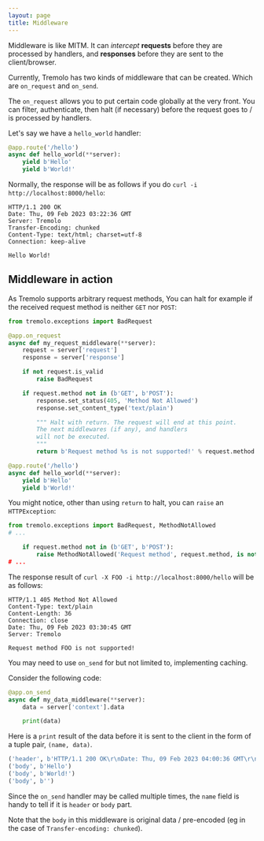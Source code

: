 ```yaml
---
layout: page
title: Middleware
---
```


Middleware is like MITM. It can *intercept* **requests** before they are processed by handlers, and **responses** before they are sent to the client/browser.

Currently, Tremolo has two kinds of middleware that can be created. Which are `on_request` and `on_send`.

The `on_request` allows you to put certain code globally at the very front.
You can filter, authenticate, then halt (if necessary) before the request goes to / is processed by handlers.

Let's say we have a `hello_world` handler:

```python
@app.route('/hello')
async def hello_world(**server):
    yield b'Hello'
    yield b'World!'
```

Normally, the response will be as follows if you do `curl -i http://localhost:8000/hello`:

```
HTTP/1.1 200 OK
Date: Thu, 09 Feb 2023 03:22:36 GMT
Server: Tremolo
Transfer-Encoding: chunked
Content-Type: text/html; charset=utf-8
Connection: keep-alive

Hello World!
```

## Middleware in action
As Tremolo supports arbitrary request methods, You can halt for example if the received request method is neither `GET` nor `POST`:
```python
from tremolo.exceptions import BadRequest

@app.on_request
async def my_request_middleware(**server):
    request = server['request']
    response = server['response']

    if not request.is_valid
        raise BadRequest

    if request.method not in (b'GET', b'POST'):
        response.set_status(405, 'Method Not Allowed')
        response.set_content_type('text/plain')

        """ Halt with return. The request will end at this point.
        The next middlewares (if any), and handlers
        will not be executed.
        """
        return b'Request method %s is not supported!' % request.method

@app.route('/hello')
async def hello_world(**server):
    yield b'Hello'
    yield b'World!'
```

You might notice, other than using `return` to halt, you can `raise` an `HTTPException`:

```python
from tremolo.exceptions import BadRequest, MethodNotAllowed
# ...

    if request.method not in (b'GET', b'POST'):
        raise MethodNotAllowed('Request method', request.method, is not supported!')
# ...
```

The response result of `curl -X FOO -i http://localhost:8000/hello` will be as follows:

```
HTTP/1.1 405 Method Not Allowed
Content-Type: text/plain
Content-Length: 36
Connection: close
Date: Thu, 09 Feb 2023 03:30:45 GMT
Server: Tremolo

Request method FOO is not supported!
```

You may need to use `on_send` for but not limited to, implementing caching.

Consider the following code:

```python
@app.on_send
async def my_data_middleware(**server):
    data = server['context'].data

    print(data)
```

Here is a `print` result of the data before it is sent to the client in the form of a tuple pair, `(name, data)`.

```python
('header', b'HTTP/1.1 200 OK\r\nDate: Thu, 09 Feb 2023 04:00:36 GMT\r\nServer: Tremolo\r\nTransfer-Encoding: chunked\r\nContent-Type: text/html; charset=utf-8\r\nConnection: keep-alive\r\n\r\n')
('body', b'Hello')
('body', b'World!')
('body', b'')
```

Since the `on_send` handler may be called multiple times, the `name` field is handy to tell if it is `header` or `body` part.

Note that the `body` in this middleware is original data / pre-encoded (eg in the case of `Transfer-encoding: chunked`).
